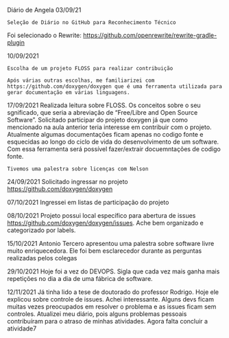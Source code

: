 
Diário de Angela
03/09/21

    Seleção de Diário no GitHub para Reconhecimento Técnico

Foi selecionado o Rewrite: https://github.com/openrewrite/rewrite-gradle-plugin

10/09/2021

    Escolha de um projeto FLOSS para realizar contribuição
    
    Após várias outras escolhas, me familiarizei com https://github.com/doxygen/doxygen que é uma ferramenta utilizada para gerar documentação em várias linguagens. 
    
 17/09/2021
    Realizada leitura sobre FLOSS. Os conceitos sobre o seu sgnificado, que seria a abreviação de “Free/Libre and Open Source Software”.
    Solicitado participar do projeto doxygen já que como mencionado na aula anterior teria interesse em contribuir com o projeto. Atualmente algumas documentações ficam apenas no codigo fonte e esquecidas ao longo do ciclo de vida do desenvolvimento de um software. Com essa ferramenta será possível fazer/extrair docuemntações de codigo fonte. 
    
    Tivemos uma palestra sobre licenças com Nelson
 
 24/09/2021
    Solicitado ingressar no projeto https://github.com/doxygen/doxygen
    
 07/10/2021
    Ingressei em listas de participação do projeto
 
 08/10/2021
    Projeto possui local específico para abertura de issues https://github.com/doxygen/doxygen/issues.
    Ache bem organizado e categorizado por labels. 
  
 15/10/2021
    Antonio Tercero apresentou uma palestra sobre software livre muito enriquecedora. Ele foi bem esclarecedor durante as perguntas realizadas pelos colegas

 29/10/2021
    Hoje foi a vez do DEVOPS. Sigla que cada vez mais ganha mais repetições no dia a dia de uma fábrica de software. 
 
 12/11/2021
    Já tinha lido a tese de doutorado do professor Rodrigo. Hoje ele explicou sobre controle de issues. Achei interessante. Alguns devs ficam muitas vezes preocupados em resolver o problema e as issues ficam sem controles. 
    Atualizei meu diário, pois alguns problemas pessoais contribuíram para o atraso de minhas atividades. Agora falta concluir a atividade7 
    
